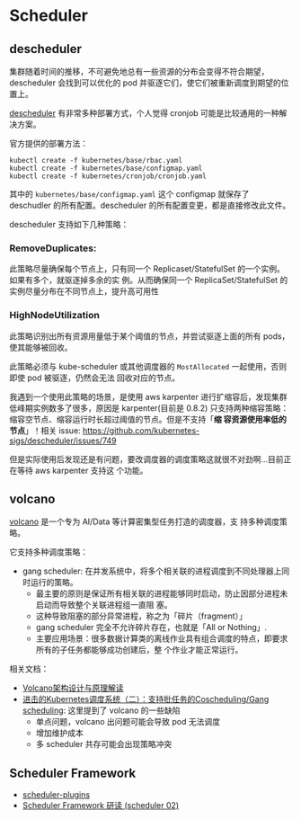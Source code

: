 # Scheduler

## descheduler

集群随着时间的推移，不可避免地总有一些资源的分布会变得不符合期望，descheduler 会找到可以优化的 pod
并驱逐它们，使它们被重新调度到期望的位置上。

[descheduler](https://github.com/kubernetes-sigs/descheduler) 有非常多种部署方式，个人觉得 cronjob
可能是比较通用的一种解决方案。

官方提供的部署方法：

```shell
kubectl create -f kubernetes/base/rbac.yaml
kubectl create -f kubernetes/base/configmap.yaml
kubectl create -f kubernetes/cronjob/cronjob.yaml
```

其中的 `kubernetes/base/configmap.yaml` 这个 configmap 就保存了 deschudler 的所有配置。descheduler
的所有配置变更，都是直接修改此文件。

descheduler 支持如下几种策略：

### RemoveDuplicates:

此策略尽量确保每个节点上，只有同一个 Replicaset/StatefulSet 的一个实例。如果有多个，就驱逐掉多余的实
例。从而确保同一个 ReplicaSet/StatefulSet 的实例尽量分布在不同节点上，提升高可用性

### HighNodeUtilization

此策略识别出所有资源用量低于某个阈值的节点，并尝试驱逐上面的所有 pods，使其能够被回收。

此策略必须与 kube-scheduler 或其他调度器的 `MostAllocated` 一起使用，否则即使 pod 被驱逐，仍然会无法
回收对应的节点。

我遇到一个使用此策略的场景，是使用 aws karpenter 进行扩缩容后，发现集群低峰期实例数多了很多，原因是
karpenter(目前是 0.8.2) 只支持两种缩容策略：缩容空节点、缩容运行时长超过阈值的节点。但是不支持「**缩
容资源使用率低的节点**」！相关 issue: https://github.com/kubernetes-sigs/descheduler/issues/749

但是实际使用后发现还是有问题，要改调度器的调度策略这就很不对劲啊...目前正在等待 aws karpenter 支持这
个功能。

## volcano

[volcano](https://github.com/volcano-sh/volcano) 是一个专为 AI/Data 等计算密集型任务打造的调度器，支
持多种调度策略。

它支持多种调度策略：

- gang scheduler: 在并发系统中，将多个相关联的进程调度到不同处理器上同时运行的策略。
  - 最主要的原则是保证所有相关联的进程能够同时启动，防止因部分进程未启动而导致整个关联进程组一直阻
    塞。
  - 这种导致阻塞的部分异常进程，称之为「碎片（fragment）」
  - gang scheduler 完全不允许碎片存在，也就是「All or Nothing」.
  - 主要应用场景：很多数据计算类的离线作业具有组合调度的特点，即要求所有的子任务都能够成功创建后，整
    个作业才能正常运行。

相关文档：

- [Volcano架构设计与原理解读](https://bbs.huaweicloud.com/blogs/detail/239645)
- [进击的Kubernetes调度系统（二）：支持批任务的Coscheduling/Gang scheduling](https://developer.aliyun.com/article/766275):
  这里提到了 volcano 的一些缺陷
  - 单点问题，volcano 出问题可能会导致 pod 无法调度
  - 增加维护成本
  - 多 scheduler 共存可能会出现策略冲突

## Scheduler Framework

- [scheduler-plugins](https://github.com/kubernetes-sigs/scheduler-plugins)
- [Scheduler Framework 研读 (scheduler 02)](https://zhuanlan.zhihu.com/p/347816064)
